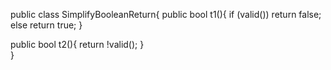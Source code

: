 public class SimplifyBooleanReturn{
  public bool t1(){
    if (valid())
        return false;
    else
        return true;
  }
  
  public bool t2(){
    return !valid();
  }  
}
